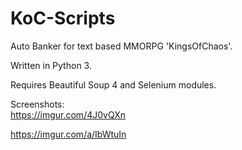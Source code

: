 # KoC-Scripts
Auto Banker for text based MMORPG 'KingsOfChaos'.

Written in Python 3.

Requires Beautiful Soup 4 and Selenium modules. 

Screenshots:  
   https://imgur.com/4J0vQXn       

   https://imgur.com/a/IbWtuIn
